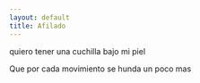 ```yaml
---
layout: default
title: Afilado
---
```



quiero tener una cuchilla bajo mi piel

Que por cada movimiento se hunda un poco mas
